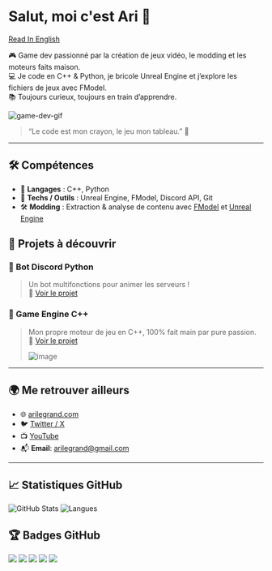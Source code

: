 # Salut, moi c'est Ari 👋
[Read In English](./README.md)


🎮 Game dev passionné par la création de jeux vidéo, le modding et les moteurs faits maison.  
💻 Je code en C++ & Python, je bricole Unreal Engine et j’explore les fichiers de jeux avec FModel.  
📚 Toujours curieux, toujours en train d’apprendre.

![game-dev-gif](https://media.giphy.com/media/LHZyixOnHwDDy/giphy.gif)

> “Le code est mon crayon, le jeu mon tableau.” 🎨


---

## 🛠️ Compétences

- 🧠 **Langages** : C++, Python
- 🧰 **Techs / Outils** : Unreal Engine, FModel, Discord API, Git
- 🛠️ **Modding** : Extraction & analyse de contenu avec [FModel](https://fmodel.app/) et [Unreal Engine](https://www.unrealengine.com/)


## 🚀 Projets à découvrir

### 🐍 Bot Discord Python
> Un bot multifonctions pour animer les serveurs !  
🔗 [Voir le projet](https://github.com/AriLeGrand/discordbot)

### 🧱 Game Engine C++
> Mon propre moteur de jeu en C++, 100% fait main par pure passion.  
🔗 [Voir le projet](https://github.com/AriLeGrand/Dark-Matter-Engine)
> 
> ![image](https://github.com/user-attachments/assets/8266a052-c1d3-4143-8f55-d160d250f3d8)

---

## 🌍 Me retrouver ailleurs

- 🌐 [arilegrand.com](https://arilegrand.com)
- 🐦 [Twitter / X](https://twitter.com/arilegrand)
- 📺 [YouTube](https://youtube.com/@arilegrand)
- 📬 **Email**: [arilegrand@gmail.com](mailto:arilegrand@gmail.com)
---

## 📈 Statistiques GitHub

![GitHub Stats](https://github-readme-stats.vercel.app/api?username=AriLeGrand&show_icons=true&theme=tokyonight)
![Langues](https://github-readme-stats.vercel.app/api/top-langs/?username=AriLeGrand&layout=compact&theme=tokyonight)


## 🏆 Badges GitHub

![](https://img.shields.io/badge/-C++-00599C?style=flat-square&logo=c%2B%2B&logoColor=white)
![](https://img.shields.io/badge/-Python-3776AB?style=flat-square&logo=python&logoColor=white)
![](https://img.shields.io/badge/-Unreal%20Engine-0E1128?style=flat-square&logo=unrealengine&logoColor=white)
![](https://img.shields.io/badge/-FModel-FF3D00?style=flat-square&logoColor=white)
![](https://img.shields.io/github/followers/AriLeGrand?style=social)
